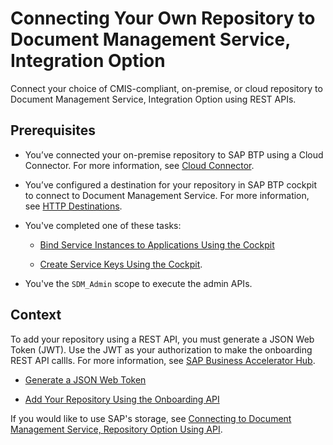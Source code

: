 <!-- loio21bd2788d7c74c43a399dc13cf452f0c -->

# Connecting Your Own Repository to Document Management Service, Integration Option

Connect your choice of CMIS-compliant, on-premise, or cloud repository to Document Management Service, Integration Option using REST APIs.



<a name="loio21bd2788d7c74c43a399dc13cf452f0c__prereq_bzc_h1w_clb"/>

## Prerequisites

-   You’ve connected your on-premise repository to SAP BTP using a Cloud Connector. For more information, see [Cloud Connector](https://help.sap.com/viewer/cca91383641e40ffbe03bdc78f00f681/Cloud/en-US/e6c7616abb5710148cfcf3e75d96d596.html).

-   You’ve configured a destination for your repository in SAP BTP cockpit to connect to Document Management Service. For more information, see [HTTP Destinations](https://help.sap.com/viewer/cca91383641e40ffbe03bdc78f00f681/Cloud/en-US/42a0e6b966924f2e902090bdf435e1b2.html).

-   You've completed one of these tasks:

    -   [Bind Service Instances to Applications Using the Cockpit](https://help.sap.com/viewer/65de2977205c403bbc107264b8eccf4b/Cloud/en-US/2d2a3e8b2f1348ffbb54eaae10d80b95.html)

    -   [Create Service Keys Using the Cockpit](https://help.sap.com/viewer/65de2977205c403bbc107264b8eccf4b/Cloud/en-US/cdf4f200db3e4c248fa67401937b2f78.html).


-   You've the `SDM_Admin` scope to execute the admin APIs.




## Context

To add your repository using a REST API, you must generate a JSON Web Token \(JWT\). Use the JWT as your authorization to make the onboarding REST API callls. For more information, see [SAP Business Accelerator Hub](https://api.sap.com/api/AdminAPI/resource).

-   [Generate a JSON Web Token](generate-a-json-web-token-bff9fd6.md)

-   [Add Your Repository Using the Onboarding API](add-your-repository-using-the-onboarding-api-5fccabb.md)


If you would like to use SAP's storage, see [Connecting to Document Management Service, Repository Option Using API](connecting-to-document-management-service-repository-option-using-api-d30200e.md).

